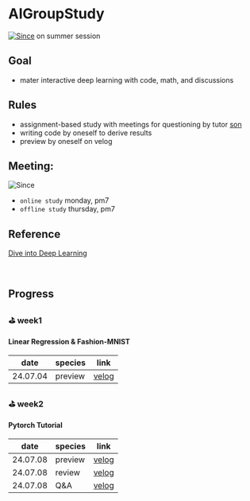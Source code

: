 # AIGroupStudy
[![Since](https://img.shields.io/badge/since-2024.06.30-6A5ACD.svg?&edge_flat=false)](https://github.com/boyamie/AIGroupStudy) on summer session

## Goal
- mater interactive deep learning with code, math, and discussions

## Rules
- assignment-based study with meetings for questioning by tutor [son](https://github.com/zespy5)
- writing code by oneself to derive results
- preview by oneself on velog

## Meeting:
![Since](https://img.shields.io/badge/동아리실A-PNUCSE-6A5ACD.svg?&edge_flat=false)
- `online study` monday, pm7
- `offline study` thursday, pm7

## Reference
[Dive into Deep Learning](https://ko.d2l.ai/index.html)

<br />

## Progress

### ⛳️ week1
#### Linear Regression & Fashion-MNIST

| date | species | link                                                     | 
| ------ | --------- | ------------------------------------------------------------ |
| 24.07.04    | preview     | [velog](https://velog.io/@boyamie_/Linear-Regression)                 |

### ⛳️ week2
#### Pytorch Tutorial

| date | species | link                                                     | 
| ------ | --------- | ------------------------------------------------------------ |
| 24.07.08    | preview     | [velog](https://velog.io/@boyamie_/python-PyTorch-Tutorial-Review)     |
| 24.07.08    | review      | [velog](https://velog.io/@boyamie_/)                 | 
| 24.07.08    | Q&A         | [velog](https://velog.io/@boyamie_/)                 |
